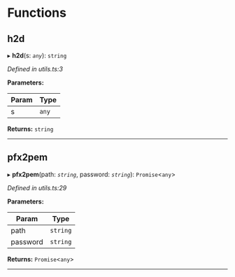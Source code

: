 

# Functions

<a id="h2d"></a>

##  h2d

▸ **h2d**(s: *`any`*): `string`

*Defined in utils.ts:3*

**Parameters:**

| Param | Type |
| ------ | ------ |
| s | `any` |

**Returns:** `string`

___
<a id="pfx2pem"></a>

##  pfx2pem

▸ **pfx2pem**(path: *`string`*, password: *`string`*): `Promise`<`any`>

*Defined in utils.ts:29*

**Parameters:**

| Param | Type |
| ------ | ------ |
| path | `string` |
| password | `string` |

**Returns:** `Promise`<`any`>

___

